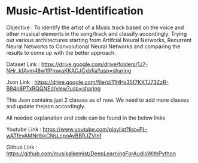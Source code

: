 # Music-Artist-Identification

Objective : To identify the artist of a Music track based on the voice and other musical elements in the song/track and classify accordingly. Trying out various architectures starting from Artifcial Neural Networks, Recurrent Neural Networks to Convolutional Neural Networks and comparing the results to come up with the better approach.

Dataset Link : https://drive.google.com/drive/folders/1J7-NHr_kfAym48w1fPmwaKKACJCxb1ia?usp=sharing

Json Link : https://drive.google.com/file/d/11HHs35f7KXTJ73ZzR-B84p8PTxRQQNEd/view?usp=sharing

This Json contains just 2 classes as of now. We need to add more classes and update thejson accordingly.


All needed explanation and code can be found in the below links

Youtube Link : https://www.youtube.com/playlist?list=PL-wATfeyAMNrtbkCNsLcpoAyBBRJZVlnf

Github Link : https://github.com/musikalkemist/DeepLearningForAudioWithPython

